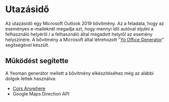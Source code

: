 # Utazásidő

Az utazásidő egy Microsoft Outlook 2019 bővítmény. Az a feladata, hogy az eseményes e-maileknél megadja azt, hogy mennyi idő autóval eljutni a felhasználó helyéről / a felhasználó által megadott helyről az esemény helyszínére. A bővítmény a Microsoft által létrehozott "[Yo Office Generator](https://github.com/OfficeDev/generator-office)" segítségével készült.

## Működést segítette

A Yeoman generátor mellett a bővítmény elkészítéséhez még az alábbi dolgok lettek használva:
+ [Cors Anywhere](https://cors-anywhere.herokuapp.com/)
+ Google Maps Direction API
